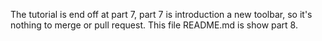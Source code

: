The tutorial is end off at part 7, part 7 is introduction a new toolbar, so it's nothing to merge or pull request.
This file README.md is show part 8.